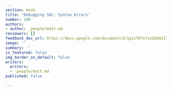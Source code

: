 ```yaml
---
section: book
title: 'Debugging SQL: Syntax Errors'
number: 100
authors:
- author: _people/matt.md
reviewers: []
feedback_doc_url: https://docs.google.com/document/d/1gviTDfo7zo2KOm2IlgH4kaa2RB7iE17oOdwIzOdhHKE/edit?usp=sharing
image: ''
summary: ''
is_featured: false
img_border_on_default: false
writers:
  writers:
  - _people/matt.md
published: false

---
```

